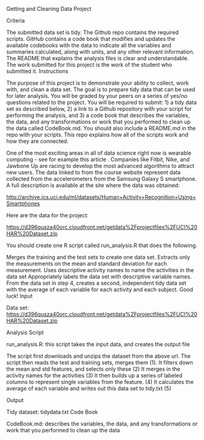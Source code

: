 Getting and Cleaning Data Project

Criteria

The submitted data set is tidy.
The Github repo contains the required scripts.
GitHub contains a code book that modifies and updates the available codebooks with the data to indicate all the variables and summaries calculated, along with units, and any other relevant information.
The README that explains the analysis files is clear and understandable.
The work submitted for this project is the work of the student who submitted it.
Instructions

The purpose of this project is to demonstrate your ability to collect, work with, and clean a data set. The goal is to prepare tidy data that can be used for later analysis. You will be graded by your peers on a series of yes/no questions related to the project. You will be required to submit: 1) a tidy data set as described below, 2) a link to a Github repository with your script for performing the analysis, and 3) a code book that describes the variables, the data, and any transformations or work that you performed to clean up the data called CodeBook.md. You should also include a README.md in the repo with your scripts. This repo explains how all of the scripts work and how they are connected.

One of the most exciting areas in all of data science right now is wearable computing - see for example this article . Companies like Fitbit, Nike, and Jawbone Up are racing to develop the most advanced algorithms to attract new users. The data linked to from the course website represent data collected from the accelerometers from the Samsung Galaxy S smartphone. A full description is available at the site where the data was obtained:

http://archive.ics.uci.edu/ml/datasets/Human+Activity+Recognition+Using+Smartphones

Here are the data for the project:

https://d396qusza40orc.cloudfront.net/getdata%2Fprojectfiles%2FUCI%20HAR%20Dataset.zip

You should create one R script called run_analysis.R that does the following.

Merges the training and the test sets to create one data set.
Extracts only the measurements on the mean and standard deviation for each measurement.
Uses descriptive activity names to name the activities in the data set
Appropriately labels the data set with descriptive variable names.
From the data set in step 4, creates a second, independent tidy data set with the average of each variable for each activity and each subject. Good luck!
Input

Data set: https://d396qusza40orc.cloudfront.net/getdata%2Fprojectfiles%2FUCI%20HAR%20Dataset.zip

Analysis Script

run_analysis.R: this script takes the input data, and creates the output file

The script first downloads and unzips the dataset from the above url. The script then reads the test and training sets, merges them (1). It filters down the mean and std features, and selects only these (2) It merges in the activity names for the activities (3) It then builds up a series of labeled columns to represent single variables from the feature. (4) It calculates the average of each variable and writes out this data set to tidy.txt (5)

Output

Tidy dataset: tidydata.txt
Code Book

CodeBook.md: describes the variables, the data, and any transformations or work that you performed to clean up the data